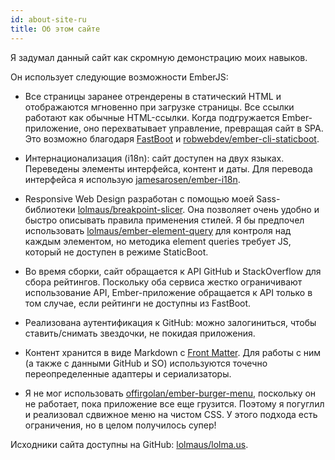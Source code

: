 ```yaml
---
id: about-site-ru
title: Об этом сайте
---
```


Я задумал данный сайт как скромную демонстрацию моих навыков.

Он использует следующие возможности EmberJS:

*   Все страницы заранее отрендерены в статический HTML и отображаются мгновенно при загрузке страницы. Все ссылки работают как обычные HTML-ссылки. Когда подгружается Ember-приложение, оно перехватывает управление, превращая сайт в SPA. Это возможно благодаря <a href="https://ember-fastboot.com" target="_blank">FastBoot</a> и <a href="https://github.com/robwebdev/ember-cli-staticboot" target="_blank">robwebdev/ember-cli-staticboot</a>.

*   Интернационализация (i18n): сайт доступен на двух языках. Переведены элементы интерфейса, контент и даты. Для перевода интерфейса я использую <a href="https://github.com/jamesarosen/ember-i18n" target="_blank">jamesarosen/ember-i18n</a>.

*   Responsive Web Design разработан с помощью моей Sass-библиотеки <a href="https://github.com/lolmaus/breakpoint-slicer" target="_blank">lolmaus/breakpoint-slicer</a>. Она позволяет очень удобно и быстро описывать правила применения стилей. Я бы предпочел использовать <a href="https://github.com/lolmaus/ember-element-query" target="_blank">lolmaus/ember-element-query</a> для контроля над каждым элементом, но методика element queries требует JS, который не доступен в режиме StaticBoot.

*   Во время сборки, сайт обращается к API GitHub и StackOverflow для сбора рейтингов. Поскольку оба сервиса жестко ограничивают использование API, Ember-приложение обращается к API только в том случае, если рейтинги не доступны из FastBoot.

*   Реализована аутентификация к GitHub: можно залогиниться, чтобы ставить/снимать звездочки, не покидая приложения.

*   Контент хранится в виде Markdown с <a href="https://jekyllrb.com/docs/frontmatter/" target="_blank">Front Matter</a>. Для работы с ним (а также с данными GitHub и SO) используются точечно переопределенные адаптеры и сериализаторы.

*   Я не мог использовать <a href="https://github.com/offirgolan/ember-burger-menu" target="_blank">offirgolan/ember-burger-menu</a>, поскольку он не работает, пока приложение все еще грузится. Поэтому я погуглил и реализовал сдвижное меню на чистом CSS. У этого подхода есть ограничения, но в целом получилось супер!

Исходники сайта доступны на GitHub: <a href="https://github.com/lolmaus/lolma.us" target="_blank">lolmaus/lolma.us</a>.
